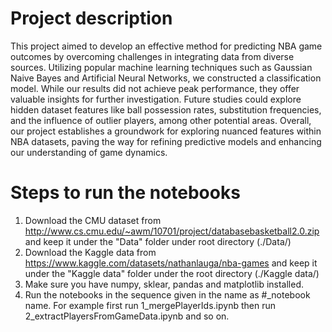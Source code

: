 # Project description

This project aimed to develop an effective method for predicting NBA game outcomes by overcoming challenges in integrating data from diverse sources. Utilizing popular machine learning techniques such as Gaussian Naive Bayes and Artificial Neural Networks, we constructed a classification model. While our results did not achieve peak performance, they offer valuable insights for further investigation. Future studies could explore hidden dataset features like ball possession rates, substitution frequencies, and the influence of outlier players, among other potential areas. Overall, our project establishes a groundwork for exploring nuanced features within NBA datasets, paving the way for refining predictive models and enhancing our understanding of game dynamics.

# Steps to run the notebooks

1. Download the CMU dataset from http://www.cs.cmu.edu/~awm/10701/project/databasebasketball2.0.zip and keep it under the "Data" folder under root directory (./Data/)
2. Download the Kaggle data from https://www.kaggle.com/datasets/nathanlauga/nba-games and keep it under the "Kaggle data" folder under the root directory (./Kaggle data/)
3. Make sure you have numpy, sklear, pandas and matplotlib installed.
4. Run the notebooks in the sequence given in the name as #\_notebook name. For example first run 1_mergePlayerIds.ipynb then run 2_extractPlayersFromGameData.ipynb and so on.
